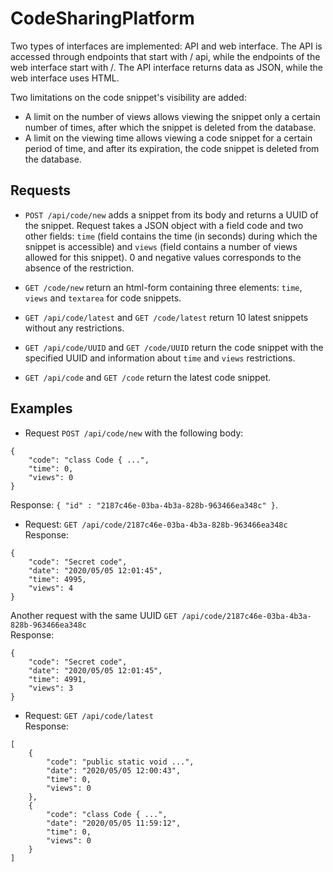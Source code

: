 # CodeSharingPlatform    

Two types of interfaces are implemented: API and web interface. The API is accessed through endpoints that start with / api, while the endpoints of the web interface start with /. The API interface returns data as JSON, while the web interface uses HTML.    

Two limitations on the code snippet's visibility are added:    
- A limit on the number of views allows viewing the snippet only a certain number of times, after which the snippet is deleted from the database.    
- A limit on the viewing time allows viewing a code snippet for a certain period of time, and after its expiration, the code snippet is deleted from the database.    

## Requests    

- `POST /api/code/new` adds a snippet from its body and returns a UUID of the snippet.
Request takes a JSON object with a field code and two other fields: `time` (field contains the time (in seconds) during which the snippet is accessible) and `views` (field contains a number of views allowed for this snippet).
0 and negative values corresponds to the absence of the restriction.

- `GET /code/new` return an html-form containing three elements: `time`, `views` and `textarea` for code snippets.    

- `GET /api/code/latest` and `GET /code/latest` return 10 latest snippets without any restrictions.    

- `GET /api/code/UUID` and `GET /code/UUID` return the code snippet with the specified UUID and information about `time` and `views` restrictions.    

- `GET /api/code` and `GET /code` return the latest code snippet.

## Examples

 - Request `POST /api/code/new` with the following body:   
```
{
    "code": "class Code { ...",
    "time": 0,
    "views": 0
}
```
Response: `{ "id" : "2187c46e-03ba-4b3a-828b-963466ea348c" }`.    

- Request: `GET /api/code/2187c46e-03ba-4b3a-828b-963466ea348c`    
Response:
```
{
    "code": "Secret code",
    "date": "2020/05/05 12:01:45",
    "time": 4995,
    "views": 4
}
```
Another request with the same UUID `GET /api/code/2187c46e-03ba-4b3a-828b-963466ea348c`    
Response:
```
{
    "code": "Secret code",
    "date": "2020/05/05 12:01:45",
    "time": 4991,
    "views": 3
}
```

- Request: `GET /api/code/latest`    
Response:
```
[
    {
        "code": "public static void ...",
        "date": "2020/05/05 12:00:43",
        "time": 0,
        "views": 0
    },
    {
        "code": "class Code { ...",
        "date": "2020/05/05 11:59:12",
        "time": 0,
        "views": 0
    }
]
```
